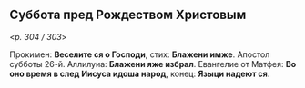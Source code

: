 
## Суббота пред Рождеством Христовым  

<*p. 304 / 303*>

Прокимен: **Веселите ся о Господи**, стих: **Блажени имже**. 
Апостол субботы 26-й. 
Аллилуиа: **Блажени яже избрал**. 
Евангелие от Матфея: **Во оно время в след Иисуса идоша народ**, конец: **Языци надеют ся**. 


